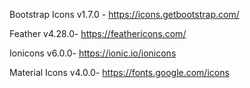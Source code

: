 Bootstrap Icons v1.7.0 - https://icons.getbootstrap.com/

Feather v4.28.0- https://feathericons.com/

Ionicons v6.0.0- https://ionic.io/ionicons

Material Icons v4.0.0- https://fonts.google.com/icons
